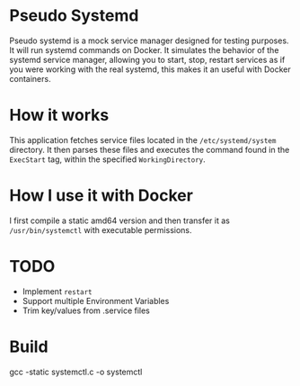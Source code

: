 # Pseudo Systemd
Pseudo systemd is a mock service manager designed for testing purposes. 
It will run systemd commands on Docker. It simulates the behavior of the systemd service manager,
allowing you to start, stop, restart services as if you were working with the 
real systemd, this makes it an useful with Docker containers.

# How it works
This application fetches service files located in the `/etc/systemd/system` directory. It then parses 
these files and executes the command found in the `ExecStart` tag, within the specified `WorkingDirectory`.

# How I use it with Docker
I first compile a static amd64 version and then transfer it as `/usr/bin/systemctl` 
with executable permissions.

# TODO
- Implement `restart`
- Support multiple Environment Variables
- Trim key/values from .service files

# Build
gcc -static systemctl.c -o systemctl